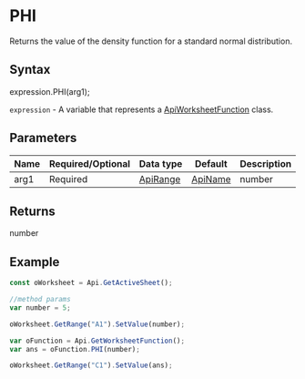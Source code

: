 # PHI

Returns the value of the density function for a standard normal distribution.

## Syntax

expression.PHI(arg1);

`expression` - A variable that represents a [ApiWorksheetFunction](../ApiWorksheetFunction.md) class.

## Parameters

| **Name** | **Required/Optional** | **Data type** | **Default** | **Description** |
| ------------- | ------------- | ------------- | ------------- | ------------- |
| arg1 | Required | [ApiRange](../../ApiRange/ApiRange.md) | [ApiName](../../ApiName/ApiName.md) | number |  | The number for which the density of the standard normal distribution will be returned. |

## Returns

number

## Example



```javascript
const oWorksheet = Api.GetActiveSheet();

//method params
var number = 5;

oWorksheet.GetRange("A1").SetValue(number);

var oFunction = Api.GetWorksheetFunction();
var ans = oFunction.PHI(number);

oWorksheet.GetRange("C1").SetValue(ans);

```

